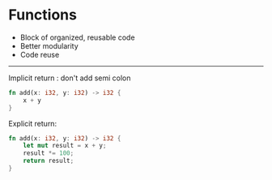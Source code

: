 # Functions
- Block of organized, reusable code
- Better modularity
- Code reuse
-----------------
Implicit return : don't add semi colon
```Rust
fn add(x: i32, y: i32) -> i32 {
    x + y
}
```
Explicit return:
```rust
fn add(x: i32, y: i32) -> i32 {
    let mut result = x + y;
    result *= 100;
    return result;
}
```


